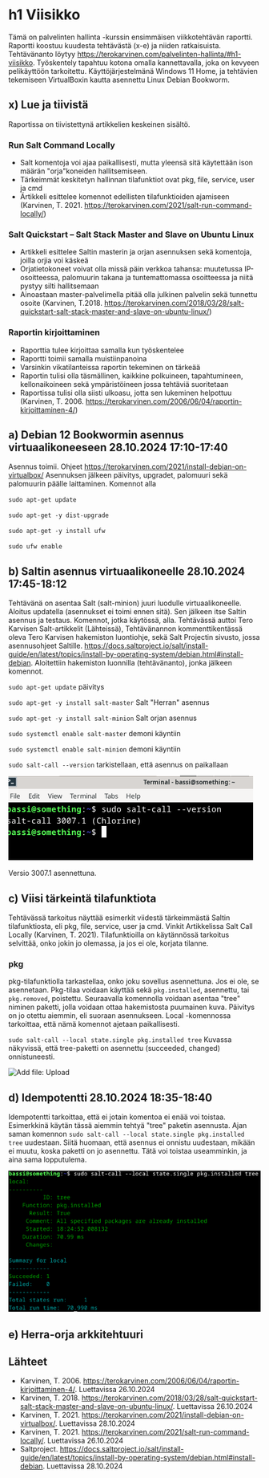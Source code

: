 # h1 Viisikko
Tämä on palvelinten hallinta -kurssin ensimmäisen viikkotehtävän raportti. Raportti koostuu kuudesta tehtävästä (x-e) ja niiden ratkaisuista. Tehtävänanto löytyy https://terokarvinen.com/palvelinten-hallinta/#h1-viisikko.
Työskentely tapahtuu kotona omalla kannettavalla, joka on kevyeen pelikäyttöön tarkoitettu. Käyttöjärjestelmänä Windows 11 Home, ja tehtävien tekemiseen VirtualBoxin kautta asennettu Linux Debian Bookworm.

## x) Lue ja tiivistä
Raportissa on tiivistettynä artikkelien keskeinen sisältö.
### Run Salt Command Locally
- Salt komentoja voi ajaa paikallisesti, mutta yleensä sitä käytettään ison määrän "orja"koneiden hallitsemiseen.
- Tärkeimmät keskitetyn hallinnan tilafunktiot ovat pkg, file, service, user ja cmd
- Ärtikkeli esittelee komennot edellisten tilafunktioiden ajamiseen
(Karvinen, T. 2021. https://terokarvinen.com/2021/salt-run-command-locally/)
### Salt Quickstart – Salt Stack Master and Slave on Ubuntu Linux
- Artikkeli esittelee Saltin masterin ja orjan asennuksen sekä komentoja, joilla orjia voi käskeä
- Orjatietokoneet voivat olla missä päin verkkoa tahansa: muutetussa IP-osoitteessa, palomuurin takana ja tuntemattomassa osoitteessa ja niitä pystyy silti hallitsemaan
- Ainoastaan master-palvelimella pitää olla julkinen palvelin sekä tunnettu osoite
(Karvinen, T.2018. https://terokarvinen.com/2018/03/28/salt-quickstart-salt-stack-master-and-slave-on-ubuntu-linux/)
### Raportin kirjoittaminen
- Raporttia tulee kirjoittaa samalla kun työskentelee
- Raportti toimii samalla muistiinpanoina
- Varsinkin vikatilanteissa raportin tekeminen on tärkeää
- Raportin tulisi olla täsmällinen, kaikkine polkuineen, tapahtumineen, kellonaikoineen sekä ympäristöineen jossa tehtäviä suoritetaan
- Raportissa tulisi olla siisti ulkoasu, jotta sen lukeminen helpottuu
(Karvinen, T. 2006. https://terokarvinen.com/2006/06/04/raportin-kirjoittaminen-4/)

## a) Debian 12 Bookwormin asennus virtuaalikoneeseen 28.10.2024 17:10-17:40
Asennus toimii. Ohjeet https://terokarvinen.com/2021/install-debian-on-virtualbox/
Asennuksen jälkeen päivitys, upgradet, palomuuri sekä palomuurin päälle laittaminen. Komennot alla

`sudo apt-get update`

`sudo apt-get -y dist-upgrade`

`sudo apt-get -y install ufw`

`sudo ufw enable`

## b) Saltin asennus virtuaalikoneelle 28.10.2024 17:45-18:12
Tehtävänä on asentaa Salt (salt-minion) juuri luodulle virtuaalikoneelle. Aloitus updatella (asennukset ei toimi ennen sitä). Sen jälkeen itse Saltin asennus ja testaus. Komennot, jotka käytössä, alla.
Tehtävässä auttoi Tero Karvisen Salt-artikkelit (Lähteissä), Tehtävänannon kommenttikentässä oleva Tero Karvisen hakemiston luontiohje, sekä Salt Projectin sivusto, jossa asennusohjeet Saltille. https://docs.saltproject.io/salt/install-guide/en/latest/topics/install-by-operating-system/debian.html#install-debian. Aloitettiin hakemiston luonnilla (tehtävänanto), jonka jälkeen komennot.

`sudo apt-get update` päivitys

`sudo apt-get -y install salt-master` Salt "Herran" asennus

`sudo apt-get -y install salt-minion` Salt orjan asennus

`sudo systemctl enable salt-master` demoni käyntiin

`sudo systemctl enable salt-minion` demoni käyntiin

`sudo salt-call --version` tarkistellaan, että asennus on paikallaan

![Add file: Upload](h1_kuvat/h1_1.png)

Versio 3007.1 asennettuna.

## c) Viisi tärkeintä tilafunktiota
Tehtävässä tarkoitus näyttää esimerkit viidestä tärkeimmästä Saltin tilafunktiosta, eli pkg, file, service, user ja cmd. Vinkit Artikkelissa Salt Call Locally (Karvinen, T. 2021). Tilafunktioilla on käytännössä tarkoitus selvittää, onko jokin jo olemassa, ja jos ei ole, korjata tilanne.

### pkg
pkg-tilafunktiolla tarkastellaa, onko joku sovellus asennettuna. Jos ei ole, se asennetaan. Pkg-tilaa voidaan käyttää sekä `pkg.installed`, asennettu, tai `pkg.removed`, poistettu.
Seuraavalla komennolla voidaan asentaa "tree" niminen paketti, jolla voidaan ottaa hakemistosta puumainen kuva. Päivitys on jo otettu aiemmin, eli suoraan asennukseen. Local -komennossa tarkoittaa, että nämä komennot ajetaan paikallisesti.

`sudo salt-call --local state.single pkg.installed tree`
Kuvassa näkyvissä, että tree-paketti on asennettu (succeeded, changed) onnistuneesti.

![Add file: Upload](h1_kuvat/hi_2.png)

### 

## d) Idempotentti 28.10.2024 18:35-18:40
Idempotentti tarkoittaa, että ei jotain komentoa ei enää voi toistaa. Esimerkkinä käytän tässä aiemmin tehtyä "tree" paketin asennusta. Ajan saman komennon `sudo salt-call --local state.single pkg.installed tree` uudestaan. Siitä huomaan, että asennus ei onnistu uudestaan, mikään ei muutu, koska paketti on jo asennettu. Tätä voi toistaa useamminkin, ja aina sama lopputulema.

![Add file: Upload](h1_kuvat/h1_3.png)

## e) Herra-orja arkkitehtuuri


## Lähteet
- Karvinen, T. 2006. https://terokarvinen.com/2006/06/04/raportin-kirjoittaminen-4/. Luettavissa 26.10.2024
- Karvinen, T. 2018. https://terokarvinen.com/2018/03/28/salt-quickstart-salt-stack-master-and-slave-on-ubuntu-linux/. Luettavissa 26.10.2024
- Karvinen, T. 2021. https://terokarvinen.com/2021/install-debian-on-virtualbox/. Luettavissa 28.10.2024
- Karvinen, T. 2021. https://terokarvinen.com/2021/salt-run-command-locally/. Luettavissa 26.10.2024
- Saltproject. https://docs.saltproject.io/salt/install-guide/en/latest/topics/install-by-operating-system/debian.html#install-debian. Luettavissa 28.10.2024

